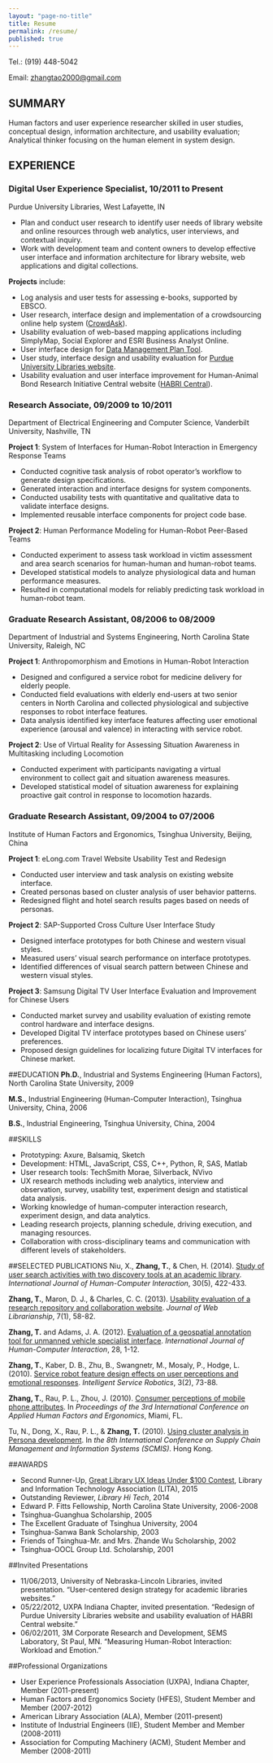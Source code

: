 ```yaml
---
layout: "page-no-title"
title: Resume
permalink: /resume/
published: true
---
```








Tel.: 	(919) 448-5042  

Email: 	[zhangtao2000@gmail.com](mailto:zhangtao2000@gmail.com) 

## SUMMARY
Human factors and user experience researcher skilled in user studies, conceptual design, information architecture, and usability evaluation; Analytical thinker focusing on the human element in system design.

## EXPERIENCE
### Digital User Experience Specialist, 10/2011 to Present  
Purdue University Libraries, West Lafayette, IN

- Plan and conduct user research to identify user needs of library website and online resources through web analytics, user interviews, and contextual inquiry.  
- Work with development team and content owners to develop effective user interface and information architecture for library website, web applications and digital collections.  

**Projects** include:

- Log analysis and user tests for assessing e-books, supported by EBSCO.
- User research, interface design and implementation of a crowdsourcing online help system ([CrowdAsk](https://sites.lib.purdue.edu/crowdask/index.php)).
- Usability evaluation of web-based mapping applications including SimplyMap, Social Explorer and ESRI Business Analyst Online.
- User interface design for [Data Management Plan Tool](https://dmptool.org/).  
- User study, interface design and usability evaluation for [Purdue University Libraries website](http://www.lib.purdue.edu).
- Usability evaluation and user interface improvement for Human-Animal Bond Research Initiative Central website ([HABRI Central](http://habricentral.org)).

### Research Associate, 09/2009 to 10/2011
Department of Electrical Engineering and Computer Science, Vanderbilt University, Nashville, TN

**Project 1**: System of Interfaces for Human-Robot Interaction in Emergency Response Teams

- Conducted cognitive task analysis of robot operator’s workflow to generate design specifications.
- Generated interaction and interface designs for system components.
- Conducted usability tests with quantitative and qualitative data to validate interface designs.
- Implemented reusable interface components for project code base.

**Project 2**: Human Performance Modeling for Human-Robot Peer-Based Teams

- Conducted experiment to assess task workload in victim assessment and area search scenarios for human-human and human-robot teams.
- Developed statistical models to analyze physiological data and human performance measures.
- Resulted in computational models for reliably predicting task workload in human-robot team.

### Graduate Research Assistant, 08/2006 to 08/2009
Department of Industrial and Systems Engineering, North Carolina State University, Raleigh, NC

**Project 1**: Anthropomorphism and Emotions in Human-Robot Interaction

- Designed and configured a service robot for medicine delivery for elderly people.  
- Conducted field evaluations with elderly end-users at two senior centers in North Carolina and collected physiological and subjective responses to robot interface features.  
- Data analysis identified key interface features affecting user emotional experience (arousal and valence) in interacting with service robot.  

**Project 2**: Use of Virtual Reality for Assessing Situation Awareness in Multitasking including Locomotion

- Conducted experiment with participants navigating a virtual environment to collect gait and situation awareness measures.   
- Developed statistical model of situation awareness for explaining proactive gait control in response to locomotion hazards.  


### Graduate Research Assistant, 09/2004 to 07/2006
Institute of Human Factors and Ergonomics, Tsinghua University, Beijing, China

**Project 1**: eLong.com Travel Website Usability Test and Redesign

- Conducted user interview and task analysis on existing website interface.  
- Created personas based on cluster analysis of user behavior patterns.  
- Redesigned flight and hotel search results pages based on needs of personas.  

**Project 2**: SAP-Supported Cross Culture User Interface Study

- Designed interface prototypes for both Chinese and western visual styles.
- Measured users’ visual search performance on interface prototypes.
- Identified differences of visual search pattern between Chinese and western visual styles.  

**Project 3**: Samsung Digital TV User Interface Evaluation and Improvement for Chinese Users

- Conducted market survey and usability evaluation of existing remote control hardware and interface designs.   
- Developed Digital TV interface prototypes based on Chinese users’ preferences.  
- Proposed design guidelines for localizing future Digital TV interfaces for Chinese market.  


##EDUCATION
**Ph.D.**, Industrial and Systems Engineering (Human Factors), North Carolina State University, 2009

**M.S.**, Industrial Engineering (Human-Computer Interaction), Tsinghua University, China, 2006

**B.S.**, Industrial Engineering, Tsinghua University, China, 2004


##SKILLS
- Prototyping: Axure, Balsamiq, Sketch  
- Development: HTML, JavaScript, CSS, C++, Python, R, SAS, Matlab  
- User research tools: TechSmith Morae, Silverback, NVivo  
- UX research methods including web analytics, interview and observation, survey, usability test, experiment design and statistical data analysis.
- Working knowledge of human-computer interaction research, experiment design, and data analytics.
- Leading research projects, planning schedule, driving execution, and managing resources.
- Collaboration with cross-disciplinary teams and communication with different levels of stakeholders.


##SELECTED PUBLICATIONS
Niu, X., **Zhang, T.**, & Chen, H. (2014). [Study of user search activities with two discovery tools at an academic library](http://www.tandfonline.com/doi/abs/10.1080/10447318.2013.873281). *International Journal of Human-Computer Interaction*, 30(5), 422-433.

**Zhang, T.**, Maron, D. J., & Charles, C. C. (2013). [Usability evaluation of a research repository and collaboration website](http://www.tandfonline.com/doi/abs/10.1080/19322909.2013.739041). _Journal of Web Librarianship_, 7(1), 58-82.

**Zhang, T.** and Adams, J. A. (2012). [Evaluation of a geospatial annotation tool for unmanned vehicle specialist interface](http://www.tandfonline.com/doi/abs/10.1080/10447318.2011.590122). _International Journal of Human-Computer Interaction_, 28, 1-12.

**Zhang, T.**, Kaber, D. B., Zhu, B., Swangnetr, M., Mosaly, P., Hodge, L. (2010). [Service robot feature design effects on user perceptions and emotional responses](http://link.springer.com/article/10.1007/s11370-010-0060-9). _Intelligent Service Robotics_, 3(2), 73-88.

**Zhang, T.**, Rau, P. L., Zhou, J. (2010). [Consumer perceptions of mobile phone attributes](https://www.researchgate.net/publication/230710839_Consumer_Perception_of_Mobile_Phone_Attributes). In _Proceedings of the 3rd International Conference on Applied Human Factors and Ergonomics_, Miami, FL.

Tu, N., Dong, X., Rau, P. L., & **Zhang, T.** (2010). [Using cluster analysis in Persona development](http://ieeexplore.ieee.org/xpls/abs_all.jsp?arnumber=5681684&tag=1). In _the 8th International Conference on Supply Chain Management and Information Systems (SCMIS)_. Hong Kong. 


##AWARDS
- Second Runner-Up, [Great Library UX Ideas Under $100 Contest](http://quod.lib.umich.edu/w/weave/12535642.0001.304?view=text;rgn=main), Library and Information Technology Association (LITA), 2015  
- Outstanding Reviewer, *Library Hi Tech*, 2014  
- Edward P. Fitts Fellowship, North Carolina State University, 2006-2008 
- Tsinghua-Guanghua Scholarship, 2005  
- The Excellent Graduate of Tsinghua University, 2004  
- Tsinghua-Sanwa Bank Scholarship, 2003  
- Friends of Tsinghua-Mr. and Mrs. Zhande Wu Scholarship, 2002  
- Tsinghua-OOCL Group Ltd. Scholarship, 2001

 
##Invited Presentations
- 11/06/2013, University of Nebraska-Lincoln Libraries, invited presentation. “User-centered design strategy for academic libraries websites.” 
- 05/22/2012, UXPA Indiana Chapter, invited presentation. “Redesign of Purdue University Libraries website and usability evaluation of HABRI Central website.”
- 06/02/2011, 3M Corporate Research and Development, SEMS Laboratory, St Paul, MN. “Measuring Human-Robot Interaction: Workload and Emotion.”

##Professional Organizations
- User Experience Professionals Association (UXPA), Indiana Chapter, Member (2011-present)
- Human Factors and Ergonomics Society (HFES), Student Member and Member (2007-2012)
- American Library Association (ALA), Member (2011-present)
- Institute of Industrial Engineers (IIE), Student Member and Member (2008-2011)
- Association for Computing Machinery (ACM), Student Member and Member (2008-2011)
